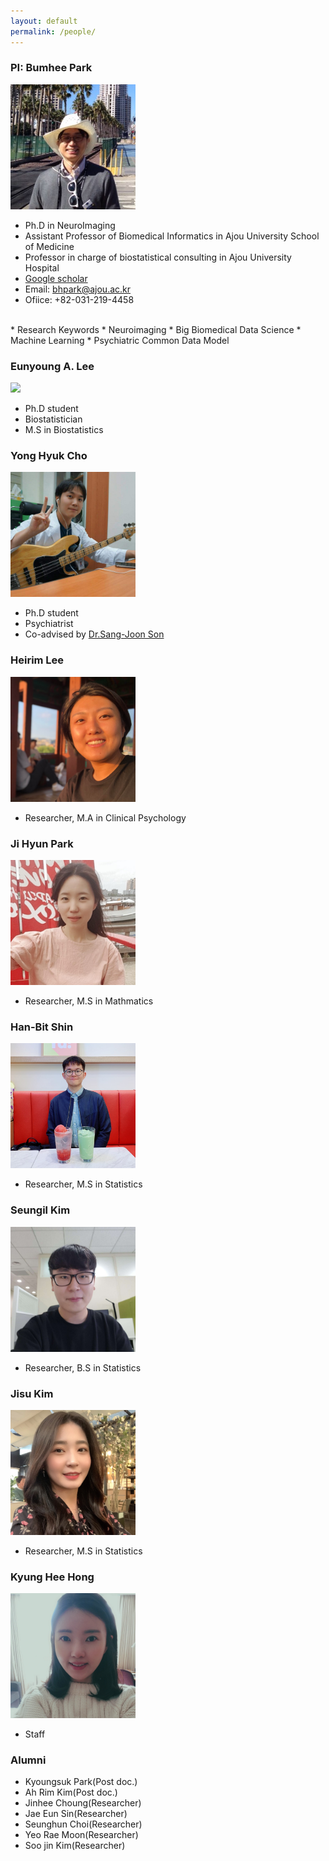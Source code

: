```yaml
---
layout: default
permalink: /people/
---
```


### PI: Bumhee Park

<img src="/images/profe.png" style="width: 200px;"/><br>
 * Ph.D in NeuroImaging 
 * Assistant Professor of Biomedical Informatics in Ajou University School of Medicine<br>
 * Professor in charge of biostatistical consulting in Ajou University Hospital <br>
 * [Google scholar](https://scholar.google.com/citations?hl=ko&user=mBLSN20AAAAJ)
 * Email: [bhpark@ajou.ac.kr](bhpark@ajou.ac.kr)<br>
 * Ofiice: +82-031-219-4458<br>
 <br>
 * Research Keywords 
   * Neuroimaging
   * Big Biomedical Data Science
   * Machine Learning
   * Psychiatric Common Data Model 


### Eunyoung A. Lee
<img src="/images/eunyoung.png" style="width: 200px;" class="img-circle avatar;"/><br>
* Ph.D student
* Biostatistician
* M.S in Biostatistics

### Yong Hyuk Cho
<img src="/images/yonghyuk.jpg" style="width: 200px;" class="img-circle avatar;"/><br>
* Ph.D student
* Psychiatrist
* Co-advised by [Dr.Sang-Joon Son](https://successfulaging.github.io/)

### Heirim Lee
<img src="/images/heirim.png" style="width: 200px;" class="img-circle avatar;"/><br>
* Researcher, M.A in Clinical Psychology

### Ji Hyun Park
<img src="/images/jihyun.png" style="width: 200px;" class="img-circle avatar;"/><br>
* Researcher, M.S in Mathmatics

### Han-Bit Shin
<img src="/images/hanbit.png" style="width: 200px;" class="img-circle avatar;"/><br>
* Researcher, M.S in Statistics

### Seungil Kim
<img src="/images/seungil.png" style="width: 200px;" class="img-circle avatar;"/><br>
* Researcher, B.S in Statistics

### Jisu Kim
<img src="/images/jisu.png" style="width: 200px;" class="img-circle avatar;"/><br>
* Researcher, M.S in Statistics

### Kyung Hee Hong
<img class="img-circle avatar" src="/images/kyunghee.png" style="width: 200px;"/><br>
* Staff

### Alumni
* Kyoungsuk Park(Post doc.)
* Ah Rim Kim(Post doc.)
* Jinhee Choung(Researcher)
* Jae Eun Sin(Researcher)
* Seunghun Choi(Researcher)
* Yeo Rae Moon(Researcher)
* Soo jin Kim(Researcher)